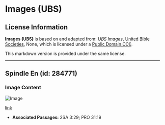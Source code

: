 # Images (UBS)

## License Information

**Images (UBS)** is based on and adapted from: _UBS Images_, [United Bible Societies](https://unitedbiblesocieties.org/), None, which is licensed under a [Public Domain CC0](https://creativecommons.org/public-domain/cc0/).

This markdown version is provided under the same license.



--------------------------------

## Spindle En (id: 284771)

### Image Content

![Image](https://cdn.aquifer.bible/aquifer-content/resources/Media/WEB-0344_spindle_en.jpg)

[link](https://cdn.aquifer.bible/aquifer-content/resources/Media/WEB-0344_spindle_en.jpg)

* **Associated Passages:** 2SA 3:29; PRO 31:19

